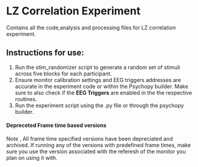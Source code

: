 # LZ Correlation Experiment
Contains all the code,analysis and processing files for LZ correlation experiment.
 
 
 ## Instructions for use:
 
 1. Run the stim_randomizer script to generate a random set of stimuli across five blocks for each participant.
 2. Ensure monitor calibration settings and EEG triggers addresses are accurate in the experiment code or within the Psychopy builder. Make sure to also check if the **EEG Triggers** are enabled in the the respective routines.
 3. Run the experiment script using the .py file or through the psychopy builder. 
 
 
#### Depreceted Frame time based versions
Note , All frame time specified versions have been depreciated and archived. If running any of the versions with predefined frame times, make sure you use the version associated with the referesh of the monitor you plan on using it with. 
